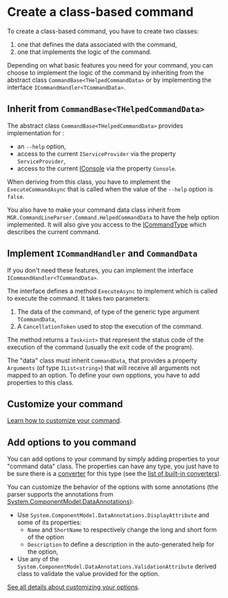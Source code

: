 ﻿# Create a class-based command

To create a class-based command, you have to create two classes:
1. one that defines the data associated with the command,
2. one that implements the logic of the command.

Depending on what basic features you need for your command, you can choose to implement the logic of the command by inheriting from the abstract class `CommandBase<THelpedCommandData>` or by implementing the interface `ICommandHandler<TCommandData>`.

## Inherit from `CommandBase<THelpedCommandData>`
The abstract class `CommandBase<THelpedCommandData>` provides implementation for :

- an `--help` option,
- access to the current `IServiceProvider` via the property `ServiceProvider`,
- access to the current [IConsole](../extensibility/console.md) via the property `Console`.

When deriving from this class, you have to implement the `ExecuteCommandAsync` that is called when the value of the `--help` option is `false`.

You also have to make your command data class inherit from `MGR.CommandLineParser.Command.HelpedCommandData` to have the help option implemented.
It will also give you access to the [ICommandType](/api/MGR.CommandLineParser.Extensibility.Command.ICommandType.html) which describes the current command.

## Implement `ICommandHandler` and `CommandData`

If you don't need these features, you can implement the interface `ICommandHandler<TCommandData>`.

The interface defines a method `ExecuteAsync` to implement which is called to execute the command.
It takes two parameters:
1. The data of the command, of type of the generic type argument `TCommandData`,
2. A `CancellationToken` used to stop the execution of the command.

The method returns a `Task<int>` that represent the status code of the execution of the command (usually the exit code of the program).

The "data" class must inherit `CommandData`, that provides a property `Arguments` (of type `IList<string>`) that will receive all arguments not mapped to an option.
To define your own opptions, you have to add properties to this class.

## Customize your command

[Learn how to customize your command](customize-class-based-command.md).

## Add options to you command

You can add options to your command by simply adding properties to your "command data" class.
The properties can have any type, you just have to be sure there is a [converter](../extensibility/converter.md) for this type (see the [list of built-in converters](../extensibility/built-in-converters.md)).

You can customize the behavior of the options with some annotations (the parser supports the annotations from [System.ComponentModel.DataAnnotations](https://docs.microsoft.com/dotnet/api/system.componentmodel.dataannotations)):

- Use `System.ComponentModel.DataAnnotations.DisplayAttribute` and some of its properties:
  - `Name` and `ShortName` to respectively change the long and short form of the option
  - `Description` to define a description in the auto-generated help for the option,
- Use any of the `System.ComponentModel.DataAnnotations.ValidationAttribute` derived class to validate the value provided for the option.

[See all details about customizing your options](customize-class-based-option.md).